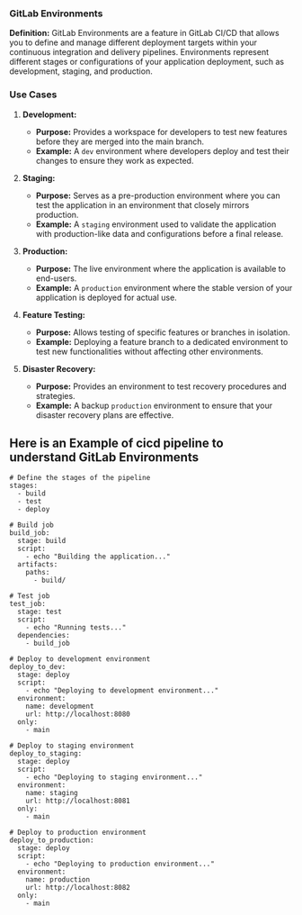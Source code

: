 ### GitLab Environments

**Definition:**
GitLab Environments are a feature in GitLab CI/CD that allows you to define and manage different deployment targets within your continuous integration and delivery pipelines. Environments represent different stages or configurations of your application deployment, such as development, staging, and production.

### Use Cases

1. **Development:** 
   - **Purpose:** Provides a workspace for developers to test new features before they are merged into the main branch.
   - **Example:** A `dev` environment where developers deploy and test their changes to ensure they work as expected.

2. **Staging:**
   - **Purpose:** Serves as a pre-production environment where you can test the application in an environment that closely mirrors production.
   - **Example:** A `staging` environment used to validate the application with production-like data and configurations before a final release.

3. **Production:**
   - **Purpose:** The live environment where the application is available to end-users.
   - **Example:** A `production` environment where the stable version of your application is deployed for actual use.

4. **Feature Testing:**
   - **Purpose:** Allows testing of specific features or branches in isolation.
   - **Example:** Deploying a feature branch to a dedicated environment to test new functionalities without affecting other environments.

5. **Disaster Recovery:**
   - **Purpose:** Provides an environment to test recovery procedures and strategies.
   - **Example:** A backup `production` environment to ensure that your disaster recovery plans are effective.

## Here is an Example of cicd pipeline to understand GitLab Environments

```
# Define the stages of the pipeline
stages:
  - build
  - test
  - deploy

# Build job
build_job:
  stage: build
  script:
    - echo "Building the application..."
  artifacts:
    paths:
      - build/

# Test job
test_job:
  stage: test
  script:
    - echo "Running tests..."
  dependencies:
    - build_job

# Deploy to development environment
deploy_to_dev:
  stage: deploy
  script:
    - echo "Deploying to development environment..."
  environment:
    name: development
    url: http://localhost:8080
  only:
    - main

# Deploy to staging environment
deploy_to_staging:
  stage: deploy
  script:
    - echo "Deploying to staging environment..."
  environment:
    name: staging
    url: http://localhost:8081
  only:
    - main

# Deploy to production environment
deploy_to_production:
  stage: deploy
  script:
    - echo "Deploying to production environment..."
  environment:
    name: production
    url: http://localhost:8082
  only:
    - main
```
